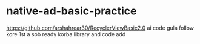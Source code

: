 # native-ad-basic-practice
https://github.com/arshahrear30/RecyclerViewBasic2.0
ai code gula follow kore 1st a sob ready korba
library and code add
